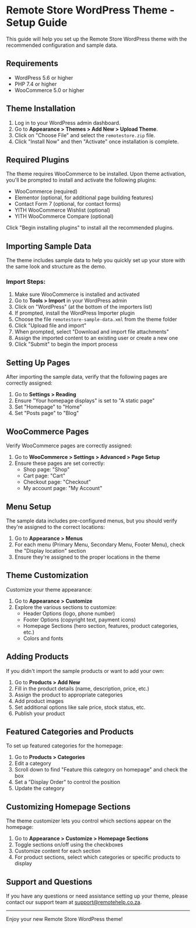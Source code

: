 # Remote Store WordPress Theme - Setup Guide

This guide will help you set up the Remote Store WordPress theme with the recommended configuration and sample data.

## Requirements

- WordPress 5.6 or higher
- PHP 7.4 or higher
- WooCommerce 5.0 or higher

## Theme Installation

1. Log in to your WordPress admin dashboard.
2. Go to **Appearance > Themes > Add New > Upload Theme**.
3. Click on "Choose File" and select the `remotestore.zip` file.
4. Click "Install Now" and then "Activate" once installation is complete.

## Required Plugins

The theme requires WooCommerce to be installed. Upon theme activation, you'll be prompted to install and activate the following plugins:

- WooCommerce (required)
- Elementor (optional, for additional page building features)
- Contact Form 7 (optional, for contact forms)
- YITH WooCommerce Wishlist (optional)
- YITH WooCommerce Compare (optional)

Click "Begin installing plugins" to install all the recommended plugins.

## Importing Sample Data

The theme includes sample data to help you quickly set up your store with the same look and structure as the demo.

### Import Steps:

1. Make sure WooCommerce is installed and activated
2. Go to **Tools > Import** in your WordPress admin
3. Click on "WordPress" (at the bottom of the importers list)
4. If prompted, install the WordPress Importer plugin
5. Choose the file `remotestore-sample-data.xml` from the theme folder
6. Click "Upload file and import"
7. When prompted, select "Download and import file attachments"
8. Assign the imported content to an existing user or create a new one
9. Click "Submit" to begin the import process

## Setting Up Pages

After importing the sample data, verify that the following pages are correctly assigned:

1. Go to **Settings > Reading**
2. Ensure "Your homepage displays" is set to "A static page"
3. Set "Homepage" to "Home"
4. Set "Posts page" to "Blog"

## WooCommerce Pages

Verify WooCommerce pages are correctly assigned:

1. Go to **WooCommerce > Settings > Advanced > Page Setup**
2. Ensure these pages are set correctly:
   - Shop page: "Shop"
   - Cart page: "Cart"
   - Checkout page: "Checkout"
   - My account page: "My Account"

## Menu Setup

The sample data includes pre-configured menus, but you should verify they're assigned to the correct locations:

1. Go to **Appearance > Menus**
2. For each menu (Primary Menu, Secondary Menu, Footer Menu), check the "Display location" section
3. Ensure they're assigned to the proper locations in the theme

## Theme Customization

Customize your theme appearance:

1. Go to **Appearance > Customize**
2. Explore the various sections to customize:
   - Header Options (logo, phone number)
   - Footer Options (copyright text, payment icons)
   - Homepage Sections (hero section, features, product categories, etc.)
   - Colors and fonts

## Adding Products

If you didn't import the sample products or want to add your own:

1. Go to **Products > Add New**
2. Fill in the product details (name, description, price, etc.)
3. Assign the product to appropriate categories
4. Add product images
5. Set additional options like sale price, stock status, etc.
6. Publish your product

## Featured Categories and Products

To set up featured categories for the homepage:

1. Go to **Products > Categories**
2. Edit a category
3. Scroll down to find "Feature this category on homepage" and check the box
4. Set a "Display Order" to control the position
5. Update the category

## Customizing Homepage Sections

The theme customizer lets you control which sections appear on the homepage:

1. Go to **Appearance > Customize > Homepage Sections**
2. Toggle sections on/off using the checkboxes
3. Customize content for each section
4. For product sections, select which categories or specific products to display

## Support and Questions

If you have any questions or need assistance setting up your theme, please contact our support team at support@remotehelp.co.za.

---

Enjoy your new Remote Store WordPress theme!
